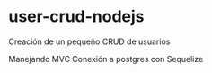 # user-crud-nodejs
Creación de un pequeño CRUD de usuarios 

Manejando MVC 
Conexión a postgres con Sequelize 
